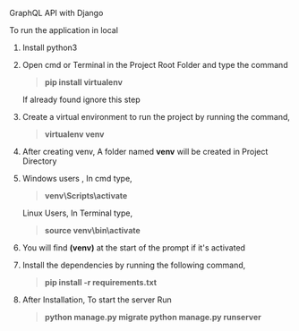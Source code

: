 GraphQL API with Django

To run the application in local

1. Install python3

2. Open cmd or Terminal in the Project Root Folder and type the command
	> **pip install virtualenv**
	
	If already found ignore this step

3. Create a virtual environment to run the project by running the command,
	>**virtualenv venv**

4. After creating venv, A folder named **venv** will be created in Project Directory

5. Windows users , In cmd type,
	>**venv\Scripts\activate**
	
   Linux Users, In Terminal type,
	>**source venv\bin\activate**

6. You will find **(venv)** at the start of the prompt if it's activated

7. Install the dependencies by running the following command,
	>**pip install -r requirements.txt**

8. After Installation, To start the server Run
    >**python manage.py migrate
    python manage.py runserver**
